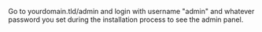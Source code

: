 Go to yourdomain.tld/admin and login with username "admin" and whatever password you set during the installation process to see the admin panel. 
